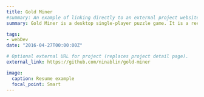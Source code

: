 ```yaml
---
title: Gold Miner
#summary: An example of linking directly to an external project website using `external_link`.
summary: Gold Miner is a desktop single-player puzzle game. It is a recreation of the classic play with new themes, more levels, and more targets to mine. We used Qt Design Studio to design the user interface prototypes and developed the program using C++ and Qt Creator.

tags:
- webDev
date: "2016-04-27T00:00:00Z"

# Optional external URL for project (replaces project detail page).
external_link: https://github.com/ninablin/gold-miner

image:
  caption: Resume example
  focal_point: Smart
---
```

